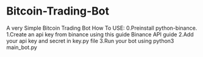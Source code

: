 # Bitcoin-Trading-Bot
A very Simple Bitcoin Trading Bot 
How To USE:
0.Preinstall python-binance.
1.Create an api key from binance using this guide Binance API guide
2.Add your api key and secret in key.py file
3.Run your bot using python3 main_bot.py
